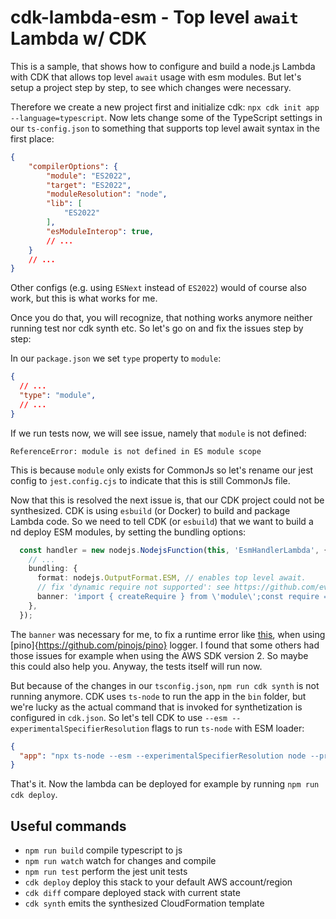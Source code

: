 # cdk-lambda-esm - Top level `await` Lambda w/ CDK

This is a sample, that shows how to configure and build a node.js Lambda with CDK that allows top level `await` usage with esm modules. But let's setup a project step by step, to see which changes were necessary.

Therefore we create a new project first and initialize cdk: `npx cdk init app --language=typescript`. Now lets change some of the TypeScript settings in our `ts-config.json` to something that supports top level await syntax in the first place:
``` json
{
    "compilerOptions": {
        "module": "ES2022",
        "target": "ES2022",
        "moduleResolution": "node",
        "lib": [
            "ES2022"
        ],
        "esModuleInterop": true,
        // ...
    }
    // ...
}
```

Other configs (e.g. using `ESNext` instead of `ES2022`) would of course also work, but this is what works for me.

Once you do that, you will recognize, that nothing works anymore neither running test nor cdk synth etc. So let's go on and fix the issues step by step: 

In our `package.json` we set `type` property to `module`:
``` json
{
  // ...
  "type": "module",
  // ...
}
```

If we run tests now, we will see issue, namely that `module` is not defined: 
```
ReferenceError: module is not defined in ES module scope
```

This is because `module` only exists for CommonJs so let's rename our jest config to `jest.config.cjs` to indicate that this is still CommonJs file.

Now that this is resolved the next issue is, that our CDK project could not be synthesized. CDK is using `esbuild` (or Docker) to build and package Lambda code. So we need to tell CDK (or `esbuild`) that we want to build a nd deploy ESM modules, by setting the bundling options:

```typescript
  const handler = new nodejs.NodejsFunction(this, 'EsmHandlerLambda', {
    // ...
    bundling: {
      format: nodejs.OutputFormat.ESM, // enables top level await.
      // fix 'dynamic require not supported': see https://github.com/evanw/esbuild/issues/1921
      banner: 'import { createRequire } from \'module\';const require = createRequire(import.meta.url);',
    },
  });
```
The `banner` was necessary for me, to fix a runtime error like [this](https://github.com/evanw/esbuild/issues/1921), when using [pino]{https://github.com/pinojs/pino} logger. I found that some others had those issues for example when using the AWS SDK version 2. So maybe this could also help you. Anyway, the tests itself will run now.

But because of the changes in our `tsconfig.json`, `npm run cdk synth` is not running anymore. CDK uses `ts-node` to run the app in the `bin` folder, but we're lucky as the actual command that is invoked for synthetization is configured in `cdk.json`. So let's tell CDK to use  `--esm --experimentalSpecifierResolution` flags to run `ts-node` with ESM loader:
```json
{
  "app": "npx ts-node --esm --experimentalSpecifierResolution node --prefer-ts-exts bin/cdk-lambda-esm.ts",
}
```

That's it. Now the lambda can be deployed for example by running `npm run cdk deploy`.

## Useful commands

* `npm run build`   compile typescript to js
* `npm run watch`   watch for changes and compile
* `npm run test`    perform the jest unit tests
* `cdk deploy`      deploy this stack to your default AWS account/region
* `cdk diff`        compare deployed stack with current state
* `cdk synth`       emits the synthesized CloudFormation template
